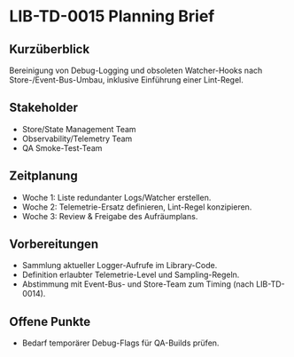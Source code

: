 # LIB-TD-0015 Planning Brief

## Kurzüberblick
Bereinigung von Debug-Logging und obsoleten Watcher-Hooks nach Store-/Event-Bus-Umbau, inklusive Einführung einer Lint-Regel.

## Stakeholder
- Store/State Management Team
- Observability/Telemetry Team
- QA Smoke-Test-Team

## Zeitplanung
- Woche 1: Liste redundanter Logs/Watcher erstellen.
- Woche 2: Telemetrie-Ersatz definieren, Lint-Regel konzipieren.
- Woche 3: Review & Freigabe des Aufräumplans.

## Vorbereitungen
- Sammlung aktueller Logger-Aufrufe im Library-Code.
- Definition erlaubter Telemetrie-Level und Sampling-Regeln.
- Abstimmung mit Event-Bus- und Store-Team zum Timing (nach LIB-TD-0014).

## Offene Punkte
- Bedarf temporärer Debug-Flags für QA-Builds prüfen.

